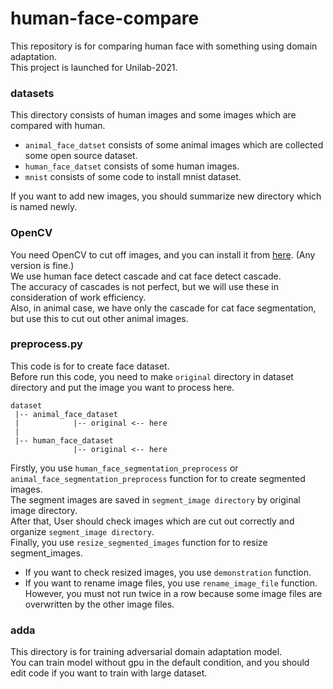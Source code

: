 # human-face-compare
This repository is for comparing human face with something using domain adaptation.  
This project is launched for Unilab-2021.

### datasets
This directory consists of human images and some images which are compared with human.  
- `animal_face_datset` consists of some animal images which are collected some open source dataset.
- `human_face_datset` consists of some human images.
- `mnist` consists of some code to install mnist dataset.

If you want to add new images, you should summarize new directory which is named newly.

### OpenCV
You need OpenCV to cut off images, and you can install it from [here](https://github.com/opencv/opencv/releases). (Any version is fine.)       
We use human face detect cascade and cat face detect cascade.  
The accuracy of cascades is not perfect, but we will use these in consideration of work efficiency.  
Also, in animal case, we have only the cascade for cat face segmentation, but use this to cut out other animal images.

### preprocess.py
This code is for to create face dataset.  
Before run this code, you need to make `original` directory in dataset directory and put the image you want to process here.  
```
dataset
 |-- animal_face_dataset  
 |            |-- original <-- here
 |
 |-- human_face_dataset  
              |-- original <-- here
```  
Firstly, you use `human_face_segmentation_preprocess` or `animal_face_segmentation_preprocess` function for to create segmented images.  
The segment images are saved in `segment_image directory` by original image directory.  
After that, User should check images which are cut out correctly and organize `segment_image directory`.   
Finally, you use `resize_segmented_images` function for to resize segment_images.  
- If you want to check resized images, you use `demonstration` function.  
- If you want to rename image files, you use `rename_image_file` function. However, you must not run twice in a row because some image files are overwritten by the other image files.  

### adda
This directory is for training adversarial domain adaptation model.  
You can train model without gpu in the default condition, and you should edit code if you want to train with large dataset.  